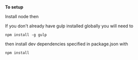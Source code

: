 **To setup**

Install node then

If you don't already have gulp installed globally you will need to 

`npm install -g gulp`

then install dev dependencies specified in package.json with

`npm install`

